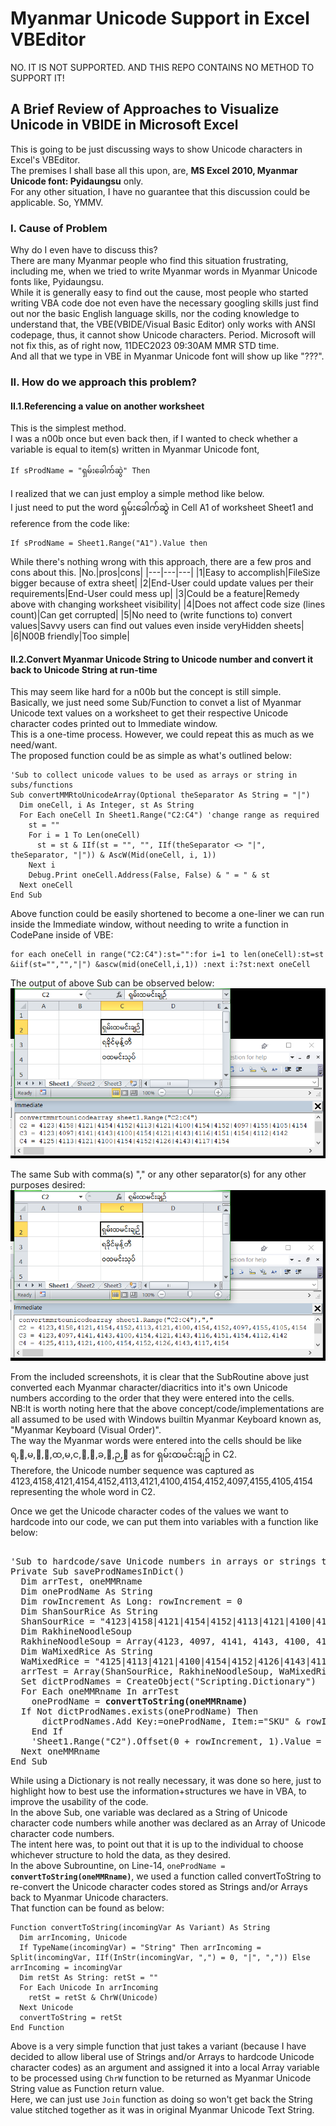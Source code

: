 # Myanmar Unicode Support in Excel VBEditor
NO. IT IS NOT SUPPORTED. AND THIS REPO CONTAINS NO METHOD TO SUPPORT IT!

## A Brief Review of Approaches to Visualize Unicode in VBIDE in Microsoft Excel
This is going to be just discussing ways to show Unicode characters in Excel's VBEditor.\
The premises I shall base all this upon, are, <b>MS Excel 2010, Myanmar Unicode font: Pyidaungsu</b> only.\
For any other situation, I have no guarantee that this discussion could be applicable. So, YMMV.

### I. Cause of Problem
Why do I even have to discuss this?\
There are many Myanmar people who find this situation frustrating, including me, when we tried to write Myanmar words in Myanmar Unicode fonts like, Pyidaungsu.\
While it is generally easy to find out the cause, most people who started writing VBA code doe not even have the necessary googling skills just find out nor the basic English language skills, nor the coding knowledge to understand that, the VBE(VBIDE/Visual Basic Editor) only works with ANSI codepage, thus, it cannot show Unicode characters. Period. Microsoft will not fix this, as of right now, 11DEC2023 09:30AM MMR STD time.\
And all that we type in VBE in Myanmar Unicode font will show up like "???".

### II. How do we approach this problem?
#### II.1.Referencing a value on another worksheet
This is the simplest method.\
I was a n00b once but even back then, if I wanted to check whether a variable is equal to item(s) written in Myanmar Unicode font,
```vba
If sProdName = "ရှမ်းခေါက်ဆွဲ" Then
```
I realized that we can just employ a simple method like below.\
I just need to put the word ရှမ်းခေါက်ဆွဲ in Cell A1 of worksheet Sheet1 and reference from the code like:
```vba
If sProdName = Sheet1.Range("A1").Value then
```
While there's nothing wrong with this approach, there are a few pros and cons about this.
|No.|pros|cons|
|---|---|---|
|1|Easy to accomplish|FileSize bigger because of extra sheet|
|2|End-User could update values per their requirements|End-User could mess up|
|3|Could be a feature|Remedy above with changing worksheet visibility|
|4|Does not affect code size (lines count)|Can get corrupted|
|5|No need to (write functions to) convert values|Savvy users can find out values even inside veryHidden sheets|
|6|N00B friendly|Too simple|

#### II.2.Convert Myanmar Unicode String to Unicode number and convert it back to Unicode String at run-time
This may seem like hard for a n00b but the concept is still simple.\
Basically, we just need some Sub/Function to convet a list of Myanmar Unicode text values on a worksheet to get their respective Unicode character codes printed out to Immediate window.\
This is a one-time process. However, we could repeat this as much as we need/want.\
The proposed function could be as simple as what's outlined below:
```vba
'Sub to collect unicode values to be used as arrays or string in subs/functions
Sub convertMMRtoUnicodeArray(Optional theSeparator As String = "|") 
  Dim oneCell, i As Integer, st As String
  For Each oneCell In Sheet1.Range("C2:C4") 'change range as required
    st = ""
    For i = 1 To Len(oneCell)
      st = st & IIf(st = "", "", IIf(theSeparator <> "|", theSeparator, "|")) & AscW(Mid(oneCell, i, 1))
    Next i
    Debug.Print oneCell.Address(False, False) & " = " & st
  Next oneCell
End Sub
```
Above function could be easily shortened to become a one-liner we can run inside the Immediate window, without needing to write a function in CodePane inside of VBE:
```vba
for each oneCell in range("C2:C4"):st="":for i=1 to len(oneCell):st=st &iif(st="","","|") &ascw(mid(oneCell,i,1)) :next i:?st:next oneCell
```

The output of above Sub can be observed below:
![output_convertMMRtoUnicodeNumber](images/convertingMMRtoUnicodeNumber.png)

The same Sub with comma(s) "," or any other separator(s) for any other purposes desired:
![output_convertMMRtoUnicodeNumber_commaseparated](images/convertingMMRtoUnicodeNumber_comma.png)

From the included screenshots, it is clear that the SubRoutine above just converted each Myanmar character/diacritics into it's own Unicode numbers according to the order that they were entered into the cells.\
NB:It is worth noting here that the above concept/code/implementations are all assumed to be used with Windows builtin Myanmar Keyboard known as, "Myanmar Keyboard (Visual Order)".\
The way the Myanmar words were entered into the cells should be like ရ,ှ,မ,်,း,ထ,မ,င,်,း,ခ,ျ,ဉ,် as for ရှမ်းထမင်းချဉ် in C2.\
Therefore, the Unicode number sequence was captured as 4123,4158,4121,4154,4152,4113,4121,4100,4154,4152,4097,4155,4105,4154 representing the whole word in C2.

Once we get the Unicode character codes of the values we want to hardcode into our code, we can put them into variables with a function like below:

<pre lang="vba"> 
'Sub to hardcode/save Unicode numbers in arrays or strings to be saved into Dictionary for further checking
Private Sub saveProdNamesInDict()
  Dim arrTest, oneMMRname
  Dim oneProdName As String
  Dim rowIncrement As Long: rowIncrement = 0
  Dim ShanSourRice As String
  ShanSourRice = "4123|4158|4121|4154|4152|4113|4121|4100|4154|4152|4097|4155|4105|4154"
  Dim RakhineNoodleSoup
  RakhineNoodleSoup = Array(4123, 4097, 4141, 4143, 4100, 4154, 4121, 4143, 4116, 4151, 4154, 4112, 4142)
  Dim WaMixedRice As String
  WaMixedRice = "4125|4113|4121|4100|4154|4152|4126|4143|4117|4154"
  arrTest = Array(ShanSourRice, RakhineNoodleSoup, WaMixedRice)
  Set dictProdNames = CreateObject("Scripting.Dictionary")
  For Each oneMMRname In arrTest
    oneProdName = <b>convertToString(oneMMRname)</b>
  If Not dictProdNames.exists(oneProdName) Then
      dictProdNames.Add Key:=oneProdName, Item:="SKU" & rowIncrement + 1 & "|" & oneProdName
    End If
    'Sheet1.Range("C2").Offset(0 + rowIncrement, 1).Value = dictProdNames(oneProdName): rowIncrement = rowIncrement + 1
  Next oneMMRname
End Sub
</pre>

While using a Dictionary is not really necessary, it was done so here, just to highlight how to best use the information+structures we have in VBA, to improve the usability of the code.\
In the above Sub, one variable was declared as a String of Unicode character code numbers while another was declared as an Array of Unicode character code numbers.\
The intent here was, to point out that it is up to the individual to choose whichever structure to hold the data, as they desired.\
In the above Subrountine, on Line-14, <code>oneProdName = <b>convertToString(oneMMRname)</b></code>, we used a function called convertToString to re-convert the Unicode character codes stored as Strings and/or Arrays back to Myanmar Unicode characters.\
That function can be found as below:
```vba
Function convertToString(incomingVar As Variant) As String
  Dim arrIncoming, Unicode
  If TypeName(incomingVar) = "String" Then arrIncoming = Split(incomingVar, IIf(InStr(incomingVar, ",") = 0, "|", ",")) Else arrIncoming = incomingVar
  Dim retSt As String: retSt = ""
  For Each Unicode In arrIncoming
    retSt = retSt & ChrW(Unicode)
  Next Unicode
  convertToString = retSt
End Function
```
Above is a very simple function that just takes a variant (because I have decided to allow liberal use of Strings and/or Arrays to hardcode Unicode character codes) as an argument and assigned it into a local Array variable to be processed using <code>ChrW</code> function to be returned as Myanmar Unicode String value as Function return value.\
Here, we can just use <code>Join</code> function as doing so won't get back the String value stitched together as it was in original Myanmar Unicode Text String.

